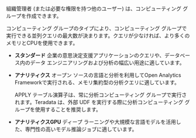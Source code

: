 組織管理者 (または必要な権限を持つ他のユーザー) は、コンピューティング グループを作成できます。

コンピューティング グループのタイプにより、コンピューティング グループで実行できる並列クエリの最大数が決まります。クエリが少なければ、より多くのメモリとCPUを使用できます。

-   **スタンダード** 企業の意思決定支援アプリケーションのクエリや、データベース内のデータ エンジニアリングおよび分析の幅広い用途に適しています。

-   **アナリティクス** オープン ソースの言語と分析を利用してOpen Analytics Frameworkで実行される、メモリ集約型の分析クエリに適しています。

    APPLY テーブル演算子は、常に分析コンピューティング グループで実行されます。Teradata は、外部 UDF を実行する際に分析コンピューティング グループを使用することを推奨します。

-   **アナリティクスGPU** ディープ ラーニングや大規模な言語モデルを活用した、専門性の高いモデル推論ジョブに適しています。
